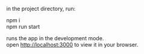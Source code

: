 in the project directory, run:

npm i \
npm run start

runs the app in the development mode.\
open [http://localhost:3000](http://localhost:3000) to view it in your browser.
